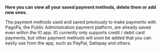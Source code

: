 **Here you can view all your saved payment methods, delete them or add new ones.** 

The payment methods used and saved previously to make payments with PagoPa, the Public Administration payment platform, are already saved even within the IO app.
IO currently only supports credit / debit card payments, but other payment methods will soon be added that you can easily use from the app, such as PayPal, Satispay and others.
